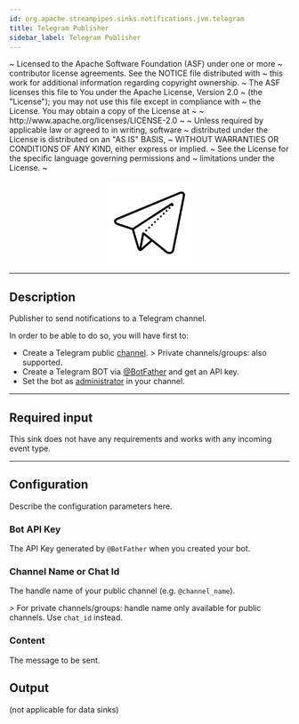 ```yaml
---
id: org.apache.streampipes.sinks.notifications.jvm.telegram
title: Telegram Publisher
sidebar_label: Telegram Publisher
---
```

<div>
  ~ Licensed to the Apache Software Foundation (ASF) under one or more
  ~ contributor license agreements.  See the NOTICE file distributed with
  ~ this work for additional information regarding copyright ownership.
  ~ The ASF licenses this file to You under the Apache License, Version 2.0
  ~ (the "License"); you may not use this file except in compliance with
  ~ the License.  You may obtain a copy of the License at
  ~
  ~    http://www.apache.org/licenses/LICENSE-2.0
  ~
  ~ Unless required by applicable law or agreed to in writing, software
  ~ distributed under the License is distributed on an "AS IS" BASIS,
  ~ WITHOUT WARRANTIES OR CONDITIONS OF ANY KIND, either express or implied.
  ~ See the License for the specific language governing permissions and
  ~ limitations under the License.
  ~
  <p align="center"> 
    <img src="/img/pipeline-elements/org.apache.streampipes.sinks.notifications.jvm.telegram/icon.png" width="150px;" className="pe-image-documentation" />
</p>

* * *

## Description

Publisher to send notifications to a Telegram channel.

In order to be able to do so, you will have first to:

-   Create a Telegram public [channel](https://telegram.org/tour/channels).
    &gt; Private channels/groups: also supported.
-   Create a Telegram BOT via [@BotFather](https://core.telegram.org/bots#3-how-do-i-create-a-bot) and get an API key.
-   Set the bot as [administrator](https://www.wikihow.com/Make-Someone-an-Admin-on-Telegram) in your channel.

* * *

## Required input

This sink does not have any requirements and works with any incoming event type.

* * *

## Configuration

Describe the configuration parameters here.

### Bot API Key

The API Key generated by `@BotFather` when you created your bot.

### Channel Name or Chat Id

The handle name of your public channel (e.g. `@channel_name`). 

&gt; For private channels/groups: handle name only available for public channels. Use `chat_id` instead.

### Content

The message to be sent.

## Output

(not applicable for data sinks)
</div>
